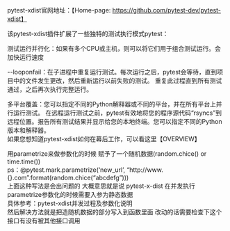 pytest-xdist官网地址：【Home-page: https://github.com/pytest-dev/pytest-xdist】  

该pytest-xdist插件扩展了一些独特的测试执行模式pytest：  

测试运行并行化：如果有多个CPU或主机，则可以将它们用于组合测试运行。会加快运行速度  

--looponfail：在子进程中重复运行测试。每次运行之后，pytest会等待，直到项目中的文件发生更改，然后重新运行以前失败的测试。
重复此过程直到所有测试通过，之后再次执行完整运行。

多平台覆盖：您可以指定不同的Python解释器或不同的平台，并在所有平台上并行运行测试。 
在远程运行测试之前，pytest有效地将您的程序源代码“rsyncs”到远程位置。报告所有测试结果并显示给您的本地终端。您可以指定不同的Python版本和解释器。  
如果您想知道pytest-xdist如何在幕后工作，可以看这里【OVERVIEW】  


用parametrize来做参数化的时候 赋予了一个随机数据(random.chice() or time.time())  
ps：@pytest.mark.parametrize(‘new_url’, “http://www.{}.com”.format(random.chice(“abcdefg”)))  
上面这种写法是会出问题的 大概意思就是说 pytest-x-dist 在并发执行parametrize参数化的时候需要入参为静态数据  
具体参考：pytest-xdist并发过程及参数化说明  
然后解决方法就是把造随机数据的部分写入到函数里面 改动的话需要检查下这个接口有没有被其他接口调用  

